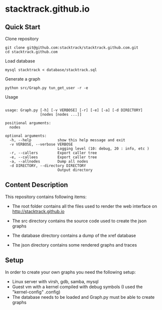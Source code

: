 stacktrack.github.io
=====================

## Quick Start

Clone repository

```
git clone git@github.com:stacktrack/stacktrack.github.com.git
cd stacktrack.github.com
```

Load database 

```
mysql stacktrack < database/stacktrack.sql
```

Generate a graph
```
python src/Graph.py tun_get_user -r -e
```

Usage

```

usage: Graph.py [-h] [-v VERBOSE] [-r] [-e] [-a] [-d DIRECTORY]
                [nodes [nodes ...]]

positional arguments:
  nodes

optional arguments:
  -h, --help            show this help message and exit
  -v VERBOSE, --verbose VERBOSE
                        Logging level (10: debug, 20 : info, etc )
  -r, --callers         Export caller tree
  -e, --callees         Export caller tree
  -a, --allnodes        Dump all nodes
  -d DIRECTORY, --directory DIRECTORY
                        Output directory

```

## Content Description
This repository contains following items:

+ The root folder contains all the files used to render the web interface on http://stacktrack.github.io

+ The src directory contains the source code used to create the json graphs

+ The database directory contains a dump of the xref database

+ The json directory contains some rendered graphs and traces 

## Setup 

In order to create your own graphs you need the following setup:

+ Linux server with virsh, gdb, samba, mysql
+ Guest vm with a kernel compiled with debug symbols (I used the "kernel-config" .config)
+ The database needs to be loaded and Graph.py must be able to create graphs
